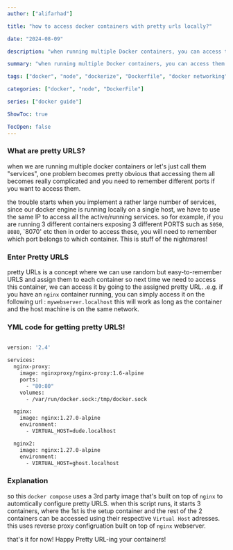 ```yaml
---
author: ["alifarhad"]

title: "how to access docker containers with pretty urls locally?"

date: "2024-08-09"

description: "when running multiple Docker containers, you can access them all using pretty URLS"

summary: "when running multiple Docker containers, you can access them all using pretty URLS"

tags: ["docker", "node", "dockerize", "Dockerfile", "docker networking"]

categories: ["docker", "node", "DockerFile"]

series: ["docker guide"]

ShowToc: true

TocOpen: false
---
```


### What are pretty URLS?

when we are running multiple docker containers or let's just call them "services", one problem becomes pretty obvious that accessing them all becomes really complicated and you need to remember different ports if you want to access them.

the trouble starts when you implement a rather large number of services, since our docker engine is running locally on a single host, we have to use the same IP to access all the active/running services. so for example, if you are running 3 different containers exposing 3 different PORTS such as `5050`, `8080`, `8070' etc then in order to access these, you will need to remember which port belongs to which container. This is stuff of the nightmares!

### Enter Pretty URLS

pretty URLs is a concept where we can use random but easy-to-remember URLS and assign them to each container so next time we need to access this container, we can access it by going to the assigned pretty URL. .e.g. if you have an `nginx` container running, you can simply access it on the following url : `mywebserver.localhost` this will work as long as the container and the host machine is on the same network.

### YML code for getting pretty URLS!

```sh

version: '2.4'

services:
  nginx-proxy:
    image: nginxproxy/nginx-proxy:1.6-alpine
    ports:
      - "80:80"
    volumes:
      - /var/run/docker.sock:/tmp/docker.sock

  nginx:
    image: nginx:1.27.0-alpine
    environment:
      - VIRTUAL_HOST=dude.localhost

  nginx2:
    image: nginx:1.27.0-alpine
    environment:
      - VIRTUAL_HOST=ghost.localhost

```

### Explanation

so this `docker compose` uses a 3rd party image that's built on top of `nginx` to automtically configure pretty URLS. when this script runs, it starts 3 containers, where the 1st is the setup container and the rest of the 2 containers can be accessed using their respective `Virtual Host` adresses. this uses reverse proxy configruation built on top of `nginx` webserver.

that's it for now! Happy Pretty URL-ing your containers!
